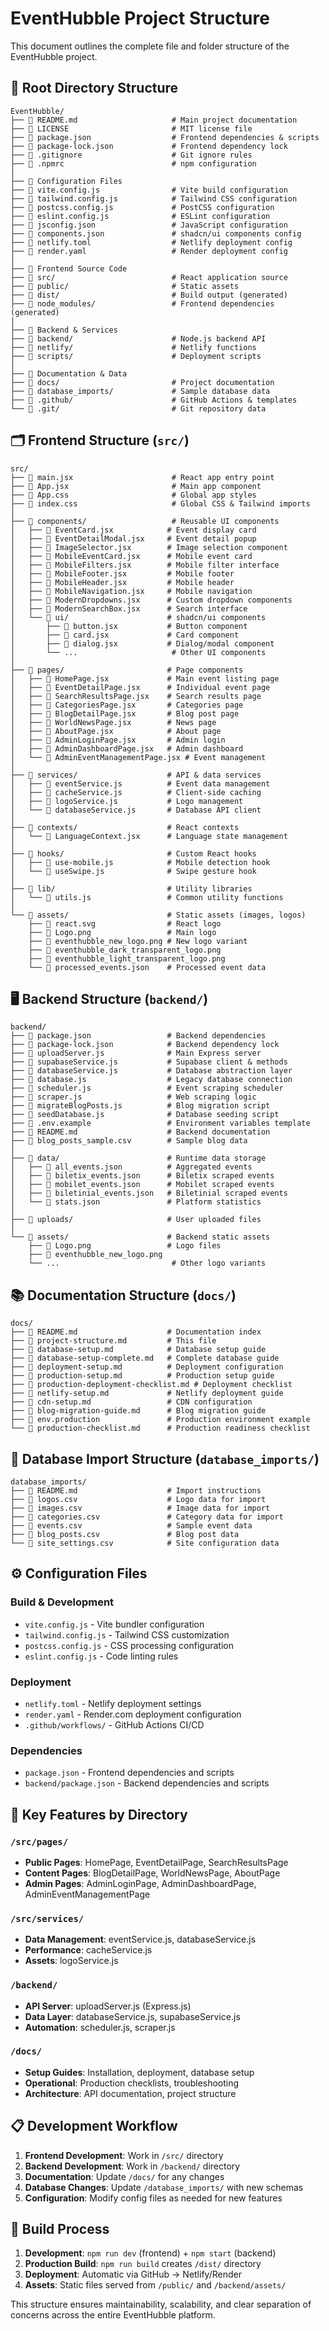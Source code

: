 # EventHubble Project Structure

This document outlines the complete file and folder structure of the EventHubble project.

## 📁 Root Directory Structure

```
EventHubble/
├── 📄 README.md                     # Main project documentation
├── 📄 LICENSE                       # MIT license file
├── 📄 package.json                  # Frontend dependencies & scripts
├── 📄 package-lock.json             # Frontend dependency lock
├── 📄 .gitignore                    # Git ignore rules
├── 📄 .npmrc                        # npm configuration
│
├── 🔧 Configuration Files
├── 📄 vite.config.js                # Vite build configuration
├── 📄 tailwind.config.js            # Tailwind CSS configuration
├── 📄 postcss.config.js             # PostCSS configuration
├── 📄 eslint.config.js              # ESLint configuration
├── 📄 jsconfig.json                 # JavaScript configuration
├── 📄 components.json               # shadcn/ui components config
├── 📄 netlify.toml                  # Netlify deployment config
├── 📄 render.yaml                   # Render deployment config
│
├── 📁 Frontend Source Code
├── 📁 src/                          # React application source
├── 📁 public/                       # Static assets
├── 📁 dist/                         # Build output (generated)
├── 📁 node_modules/                 # Frontend dependencies (generated)
│
├── 📁 Backend & Services
├── 📁 backend/                      # Node.js backend API
├── 📁 netlify/                      # Netlify functions
├── 📁 scripts/                      # Deployment scripts
│
├── 📁 Documentation & Data
├── 📁 docs/                         # Project documentation
├── 📁 database_imports/             # Sample database data
├── 📁 .github/                      # GitHub Actions & templates
└── 📁 .git/                         # Git repository data
```

## 🗂️ Frontend Structure (`src/`)

```
src/
├── 📄 main.jsx                      # React app entry point
├── 📄 App.jsx                       # Main app component
├── 📄 App.css                       # Global app styles
├── 📄 index.css                     # Global CSS & Tailwind imports
│
├── 📁 components/                   # Reusable UI components
│   ├── 📄 EventCard.jsx            # Event display card
│   ├── 📄 EventDetailModal.jsx     # Event detail popup
│   ├── 📄 ImageSelector.jsx        # Image selection component
│   ├── 📄 MobileEventCard.jsx      # Mobile event card
│   ├── 📄 MobileFilters.jsx        # Mobile filter interface
│   ├── 📄 MobileFooter.jsx         # Mobile footer
│   ├── 📄 MobileHeader.jsx         # Mobile header
│   ├── 📄 MobileNavigation.jsx     # Mobile navigation
│   ├── 📄 ModernDropdowns.jsx      # Custom dropdown components
│   ├── 📄 ModernSearchBox.jsx      # Search interface
│   └── 📁 ui/                      # shadcn/ui components
│       ├── 📄 button.jsx           # Button component
│       ├── 📄 card.jsx             # Card component
│       ├── 📄 dialog.jsx           # Dialog/modal component
│       └── ...                     # Other UI components
│
├── 📁 pages/                       # Page components
│   ├── 📄 HomePage.jsx             # Main event listing page
│   ├── 📄 EventDetailPage.jsx      # Individual event page
│   ├── 📄 SearchResultsPage.jsx    # Search results page
│   ├── 📄 CategoriesPage.jsx       # Categories page
│   ├── 📄 BlogDetailPage.jsx       # Blog post page
│   ├── 📄 WorldNewsPage.jsx        # News page
│   ├── 📄 AboutPage.jsx            # About page
│   ├── 📄 AdminLoginPage.jsx       # Admin login
│   ├── 📄 AdminDashboardPage.jsx   # Admin dashboard
│   └── 📄 AdminEventManagementPage.jsx # Event management
│
├── 📁 services/                    # API & data services
│   ├── 📄 eventService.js          # Event data management
│   ├── 📄 cacheService.js          # Client-side caching
│   ├── 📄 logoService.js           # Logo management
│   └── 📄 databaseService.js       # Database API client
│
├── 📁 contexts/                    # React contexts
│   └── 📄 LanguageContext.jsx      # Language state management
│
├── 📁 hooks/                       # Custom React hooks
│   ├── 📄 use-mobile.js            # Mobile detection hook
│   └── 📄 useSwipe.js              # Swipe gesture hook
│
├── 📁 lib/                         # Utility libraries
│   └── 📄 utils.js                 # Common utility functions
│
└── 📁 assets/                      # Static assets (images, logos)
    ├── 📄 react.svg                # React logo
    ├── 📄 Logo.png                 # Main logo
    ├── 📄 eventhubble_new_logo.png # New logo variant
    ├── 📄 eventhubble_dark_transparent_logo.png
    ├── 📄 eventhubble_light_transparent_logo.png
    └── 📄 processed_events.json    # Processed event data
```

## 🖥️ Backend Structure (`backend/`)

```
backend/
├── 📄 package.json                 # Backend dependencies
├── 📄 package-lock.json            # Backend dependency lock
├── 📄 uploadServer.js              # Main Express server
├── 📄 supabaseService.js           # Supabase client & methods
├── 📄 databaseService.js           # Database abstraction layer
├── 📄 database.js                  # Legacy database connection
├── 📄 scheduler.js                 # Event scraping scheduler
├── 📄 scraper.js                   # Web scraping logic
├── 📄 migrateBlogPosts.js          # Blog migration script
├── 📄 seedDatabase.js              # Database seeding script
├── 📄 .env.example                 # Environment variables template
├── 📄 README.md                    # Backend documentation
├── 📄 blog_posts_sample.csv        # Sample blog data
│
├── 📁 data/                        # Runtime data storage
│   ├── 📄 all_events.json          # Aggregated events
│   ├── 📄 biletix_events.json      # Biletix scraped events
│   ├── 📄 mobilet_events.json      # Mobilet scraped events
│   ├── 📄 biletinial_events.json   # Biletinial scraped events
│   └── 📄 stats.json               # Platform statistics
│
├── 📁 uploads/                     # User uploaded files
│
└── 📁 assets/                      # Backend static assets
    ├── 📄 Logo.png                 # Logo files
    ├── 📄 eventhubble_new_logo.png
    └── ...                         # Other logo variants
```

## 📚 Documentation Structure (`docs/`)

```
docs/
├── 📄 README.md                    # Documentation index
├── 📄 project-structure.md         # This file
├── 📄 database-setup.md            # Database setup guide
├── 📄 database-setup-complete.md   # Complete database guide
├── 📄 deployment-setup.md          # Deployment configuration
├── 📄 production-setup.md          # Production setup guide
├── 📄 production-deployment-checklist.md # Deployment checklist
├── 📄 netlify-setup.md             # Netlify deployment guide
├── 📄 cdn-setup.md                 # CDN configuration
├── 📄 blog-migration-guide.md      # Blog migration guide
├── 📄 env.production               # Production environment example
└── 📄 production-checklist.md      # Production readiness checklist
```

## 💾 Database Import Structure (`database_imports/`)

```
database_imports/
├── 📄 README.md                    # Import instructions
├── 📄 logos.csv                    # Logo data for import
├── 📄 images.csv                   # Image data for import
├── 📄 categories.csv               # Category data for import
├── 📄 events.csv                   # Sample event data
├── 📄 blog_posts.csv               # Blog post data
└── 📄 site_settings.csv            # Site configuration data
```

## ⚙️ Configuration Files

### Build & Development
- `vite.config.js` - Vite bundler configuration
- `tailwind.config.js` - Tailwind CSS customization
- `postcss.config.js` - CSS processing configuration
- `eslint.config.js` - Code linting rules

### Deployment
- `netlify.toml` - Netlify deployment settings
- `render.yaml` - Render.com deployment configuration
- `.github/workflows/` - GitHub Actions CI/CD

### Dependencies
- `package.json` - Frontend dependencies and scripts
- `backend/package.json` - Backend dependencies and scripts

## 🚀 Key Features by Directory

### `/src/pages/`
- **Public Pages**: HomePage, EventDetailPage, SearchResultsPage
- **Content Pages**: BlogDetailPage, WorldNewsPage, AboutPage
- **Admin Pages**: AdminLoginPage, AdminDashboardPage, AdminEventManagementPage

### `/src/services/`
- **Data Management**: eventService.js, databaseService.js
- **Performance**: cacheService.js
- **Assets**: logoService.js

### `/backend/`
- **API Server**: uploadServer.js (Express.js)
- **Data Layer**: databaseService.js, supabaseService.js
- **Automation**: scheduler.js, scraper.js

### `/docs/`
- **Setup Guides**: Installation, deployment, database setup
- **Operational**: Production checklists, troubleshooting
- **Architecture**: API documentation, project structure

## 📋 Development Workflow

1. **Frontend Development**: Work in `/src/` directory
2. **Backend Development**: Work in `/backend/` directory  
3. **Documentation**: Update `/docs/` for any changes
4. **Database Changes**: Update `/database_imports/` with new schemas
5. **Configuration**: Modify config files as needed for new features

## 🔧 Build Process

1. **Development**: `npm run dev` (frontend) + `npm start` (backend)
2. **Production Build**: `npm run build` creates `/dist/` directory
3. **Deployment**: Automatic via GitHub → Netlify/Render
4. **Assets**: Static files served from `/public/` and `/backend/assets/`

This structure ensures maintainability, scalability, and clear separation of concerns across the entire EventHubble platform. 